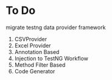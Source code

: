 # To Do 

migrate testng data provider framework

1. CSVProvider
2. Excel Provider
3. Annotation Based
4. Injection to TestNG Workflow
5. Method Filter Based
6. Code Generator